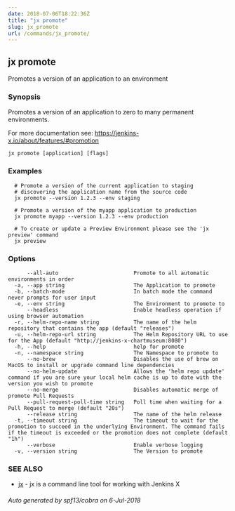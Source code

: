 ```yaml
---
date: 2018-07-06T18:22:36Z
title: "jx promote"
slug: jx_promote
url: /commands/jx_promote/
---
```

## jx promote

Promotes a version of an application to an environment

### Synopsis

Promotes a version of an application to zero to many permanent environments. 

For more documentation see: https://jenkins-x.io/about/features/#promotion

```
jx promote [application] [flags]
```

### Examples

```
  # Promote a version of the current application to staging
  # discovering the application name from the source code
  jx promote --version 1.2.3 --env staging
  
  # Promote a version of the myapp application to production
  jx promote myapp --version 1.2.3 --env production
  
  # To create or update a Preview Environment please see the 'jx preview' command
  jx preview
```

### Options

```
      --all-auto                        Promote to all automatic environments in order
  -a, --app string                      The Application to promote
  -b, --batch-mode                      In batch mode the command never prompts for user input
  -e, --env string                      The Environment to promote to
      --headless                        Enable headless operation if using browser automation
  -r, --helm-repo-name string           The name of the helm repository that contains the app (default "releases")
  -u, --helm-repo-url string            The Helm Repository URL to use for the App (default "http://jenkins-x-chartmuseum:8080")
  -h, --help                            help for promote
  -n, --namespace string                The Namespace to promote to
      --no-brew                         Disables the use of brew on MacOS to install or upgrade command line dependencies
      --no-helm-update                  Allows the 'helm repo update' command if you are sure your local helm cache is up to date with the version you wish to promote
      --no-merge                        Disables automatic merge of promote Pull Requests
      --pull-request-poll-time string   Poll time when waiting for a Pull Request to merge (default "20s")
      --release string                  The name of the helm release
  -t, --timeout string                  The timeout to wait for the promotion to succeed in the underlying Environment. The command fails if the timeout is exceeded or the promotion does not complete (default "1h")
      --verbose                         Enable verbose logging
  -v, --version string                  The Version to promote
```

### SEE ALSO

* [jx](/commands/jx/)	 - jx is a command line tool for working with Jenkins X

###### Auto generated by spf13/cobra on 6-Jul-2018
